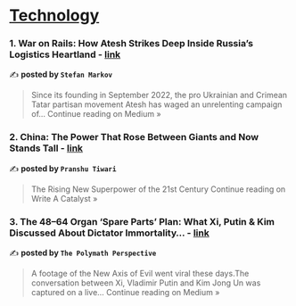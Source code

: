 
<h1><a href=https://medium.com/tag/technology/recommended target="_blank" rel="noopener noreferrer">Technology</a></h1>
<h3>1. War on Rails: How Atesh Strikes Deep Inside Russia’s Logistics Heartland - <a href="https://medium.com/@Steefy/war-on-rails-how-atesh-strikes-deep-inside-russias-logistics-heartland-e4f61afa1b27?source=rss------technology-5" target="_blank" rel="noopener noreferrer">link</a></h3>

✍️ **posted by `Stefan Markov`**

<blockquote>Since its founding in September 2022, the pro Ukrainian and Crimean Tatar partisan movement Atesh has waged an unrelenting campaign of…
Continue reading on Medium »</blockquote>

<h3>2. China: The Power That Rose Between Giants and Now Stands Tall - <a href="https://medium.com/write-a-catalyst/china-the-power-that-rose-between-giants-and-now-stands-tall-c9e92288df37?source=rss------technology-5" target="_blank" rel="noopener noreferrer">link</a></h3>

✍️ **posted by `Pranshu Tiwari`**

<blockquote>The Rising New Superpower of the 21st Century
Continue reading on Write A Catalyst »</blockquote>

<h3>3. The 48–64 Organ ‘Spare Parts’ Plan: What Xi, Putin & Kim Discussed About Dictator Immortality… - <a href="https://medium.com/@giant_chen1688/the-48-64-organ-spare-parts-plan-what-xi-putin-kim-discussed-about-dictator-immortality-144f56630e94?source=rss------technology-5" target="_blank" rel="noopener noreferrer">link</a></h3>

✍️ **posted by `The Polymath Perspective`**

<blockquote>A footage of the New Axis of Evil went viral these days.The conversation between Xi, Vladimir Putin and Kim Jong Un was captured on a live…
Continue reading on Medium »</blockquote>

